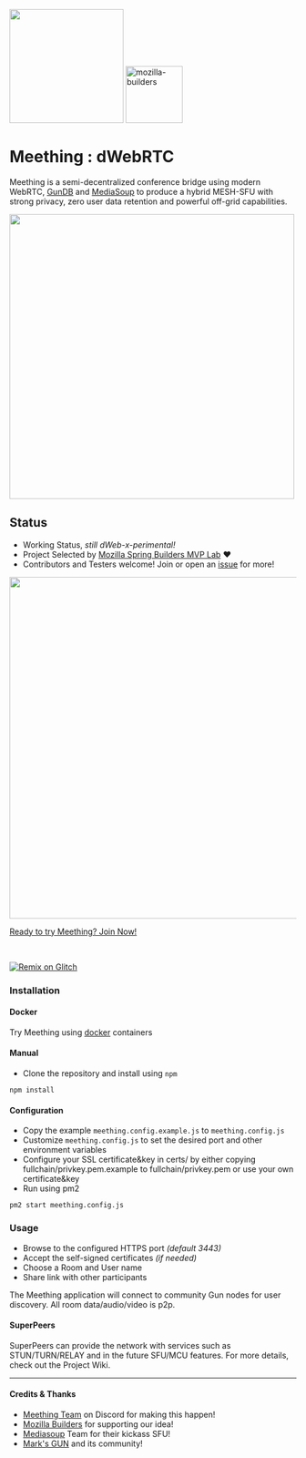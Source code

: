 <img src="https://i.imgur.com/XS79fTC.png" width=200> <img width="100" alt="mozilla-builders" src="https://user-images.githubusercontent.com/1423657/81992335-85346480-9643-11ea-8754-8275e98e06bc.png">


# Meething : dWebRTC

Meething is a semi-decentralized conference bridge using modern WebRTC, [GunDB](http://gun.eco) and [MediaSoup](https://mediasoup.org/) to produce a hybrid MESH-SFU with strong privacy, zero user data retention and powerful off-grid capabilities.

<img src="https://user-images.githubusercontent.com/1423657/78457103-3260a800-76a8-11ea-8c7a-c909c88ba716.png" width=500>

## Status
* Working Status, _still dWeb-x-perimental!_
* Project Selected by [Mozilla Spring Builders MVP Lab](https://builders.mozilla.community/springlab/index.html) :heart:
* Contributors and Testers welcome! Join or open an [issue](https://github.com/meething/webrtc-gun/issues) for more!

<a href="https://us.meething.space" target="_blank">
<img src="https://user-images.githubusercontent.com/1423657/82707584-a537d980-9c7c-11ea-8253-08f063ac8644.gif" width=600>


Ready to try Meething? Join Now!</a>

<br/>

[![Remix on Glitch](https://cdn.glitch.com/2703baf2-b643-4da7-ab91-7ee2a2d00b5b%2Fremix-button.svg)](https://glitch.com/edit/#!/import/github/https://github.com/meething/webrtc-gun/gun-meething)

### Installation
#### Docker
Try Meething using [docker](https://github.com/meething/meething-docker) containers
#### Manual
* Clone the repository and install using `npm`
```
npm install
```
#### Configuration
* Copy the example `meething.config.example.js` to `meething.config.js`
* Customize `meething.config.js` to set the desired port and other environment variables
* Configure your SSL certificate&key in certs/ by either copying fullchain/privkey.pem.example to fullchain/privkey.pem or use your own certificate&key
* Run using pm2
```
pm2 start meething.config.js
```

### Usage
* Browse to the configured HTTPS port _(default 3443)_
* Accept the self-signed certificates _(if needed)_
* Choose a Room and User name
* Share link with other participants

The Meething  application will connect to community Gun nodes for user discovery. All room data/audio/video is p2p.


#### SuperPeers
SuperPeers can provide the network with services such as STUN/TURN/RELAY and in the future SFU/MCU features. For more details, check out the Project Wiki.

<!--

--------------

## Screenshots


#### Isolation Test @qxip @amark @qvdev
<img src="https://user-images.githubusercontent.com/1423657/77968595-04661700-72e8-11ea-8226-b90fbe8011c8.png" width=500 />
<img src="https://user-images.githubusercontent.com/1423657/77922600-8b43d100-72a1-11ea-9879-8e7751fde140.png" width=500 />

#### 0.1 w/ @yeetmydog
<img src="https://user-images.githubusercontent.com/1423657/77825853-43d80c00-710c-11ea-917c-83c2ddd08959.png" width=500/>

-->

-------------



#### Credits & Thanks
* [Meething Team](https://github.com/meething/meething/graphs/contributors) on Discord for making this happen!
* [Mozilla Builders](https://builders.mozilla.community/) for supporting our idea!
* [Mediasoup](mediasoup.org) Team for their kickass SFU!
* [Mark's GUN](https://gun.eco/) and its community!

